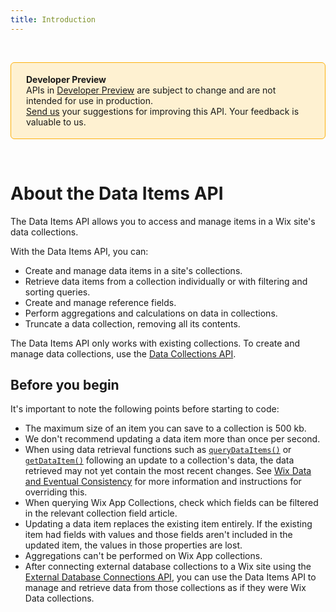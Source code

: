 ```yaml
---
title: Introduction
---
```


&nbsp;

<div style="background-color: #FEF1D1; padding: 18px 24px; border-radius: 6px; border: 1px solid #FDB10C; box-sizing: border-box; display: inline-block">
    <b>Developer Preview</b>
    <br/>
    <span>APIs in <a href="https://www.wix.com/velo/reference/api-overview/developer-preview">Developer Preview</a> are subject to change and are not intended for use in production.<br/><a href="mailto:velo-preview-feedback@wix.com">Send us</a> your suggestions for improving this API. Your feedback is valuable to us.</span>
</div>

&nbsp;

# About the Data Items API

The Data Items API allows you to access and manage items in a Wix site's data collections.

With the Data Items API, you can:

+ Create and manage data items in a site's collections.
+ Retrieve data items from a collection individually or with filtering and sorting queries.
+ Create and manage reference fields.
+ Perform aggregations and calculations on data in collections.
+ Truncate a data collection, removing all its contents.

The Data Items API only works with existing collections. To create and manage data collections, use the [Data Collections API](https://www.wix.com/velo/reference/wix-data-v2/collections).

## Before you begin

It's important to note the following points before starting to code:

+ The maximum size of an item you can save to a collection is 500 kb.
+ We don't recommend updating a data item more than once per second.
+ When using data retrieval functions such as [`queryDataItems()`](https://www.wix.com/velo/reference/wix-data-v2/items/querydataitems) or [`getDataItem()`](https://www.wix.com/velo/reference/wix-data-v2/items/getdataitem) following an update to a collection's data, the data retrieved may not yet contain the most recent changes. See [Wix Data and Eventual Consistency](https://www.wix.com/velo/reference/wix-data-v2/eventual-consistency) for more information and instructions for overriding this.
+ When querying Wix App Collections, check which fields can be filtered in the relevant collection field article.
+ Updating a data item replaces the existing item entirely. If the existing item had fields with values and those fields aren't included in the updated item, the values in those properties are lost.
+ Aggregations can't be performed on Wix App collections.
+ After connecting external database collections to a Wix site using the [External Database Connections API](https://www.wix.com/velo/reference/wix-data-v2/externaldatabaseconnections), you can use the Data Items API to manage and retrieve data from those collections as if they were Wix Data collections.

